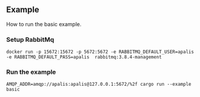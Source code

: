 ## Example
How to run the basic example.

### Setup RabbitMq
```
docker run -p 15672:15672 -p 5672:5672 -e RABBITMQ_DEFAULT_USER=apalis -e RABBITMQ_DEFAULT_PASS=apalis  rabbitmq:3.8.4-management
```

### Run the example
```
AMQP_ADDR=amqp://apalis:apalis@127.0.0.1:5672/%2f cargo run --example basic
```